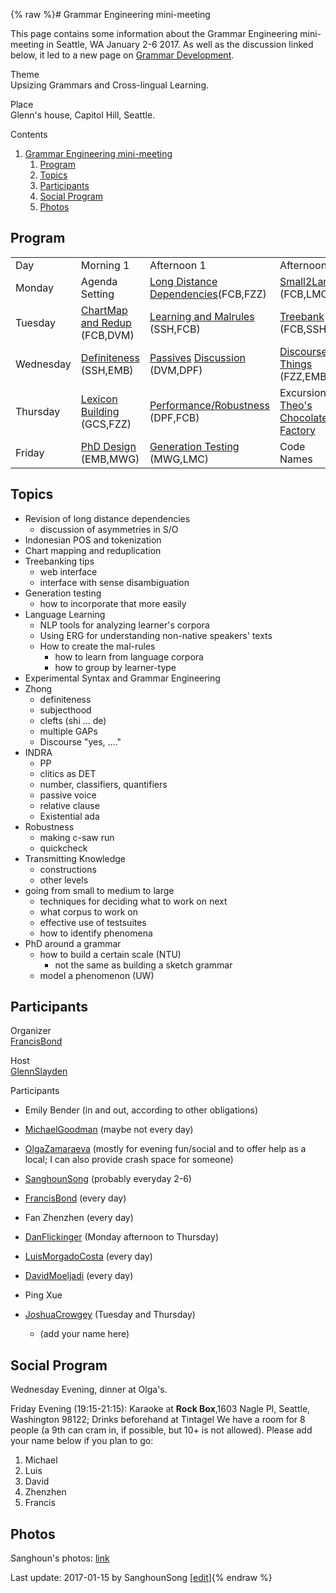{% raw %}# Grammar Engineering mini-meeting

This page contains some information about the Grammar Engineering
mini-meeting in Seattle, WA January 2-6 2017. As well as the discussion
linked below, it led to a new page on [Grammar
Development](../GrammarDevelopment).

Theme\
Upsizing Grammars and Cross-lingual Learning.

Place\
Glenn's house, Capitol Hill, Seattle.

Contents

1. [Grammar Engineering
mini-meeting](../CapitolHillTop#Grammar_Engineering_mini-meeting)
   1. [Program](../CapitolHillTop#Program)
   2. [Topics](../CapitolHillTop#Topics)
   3. [Participants](../CapitolHillTop#Participants)
   4. [Social Program](../CapitolHillTop#Social_Program)
   5. [Photos](../CapitolHillTop#Photos)

## Program

|           |                                                     |                                                                                       |                                                                       |
|-----------|-----------------------------------------------------|---------------------------------------------------------------------------------------|-----------------------------------------------------------------------|
| Day       | Morning 1                                           | Afternoon 1                                                                           | Afternoon 2                                                           |
| Monday    | Agenda Setting                                      | [Long Distance Dependencies](../CapitolHillDependencies)(FCB,FZZ)                        | [Small2Large](../CapitolHillSmall2Large) (FCB,LMC)                       |
| Tuesday   | [ChartMap and Redup](../CapitolHillChartMap) (FCB,DVM) | [Learning and Malrules](../CapitolHillLearning) (SSH,FCB)                                | [Treebank](https://blog.inductorsoftware.com/docsproto/erg/CapitolHillTreebank) (FCB,SSH)                             |
| Wednesday | [Definiteness](../CapitolHillDefiniteness) (SSH,EMB)   | [Passives](../CapitolHillPassives) [Discussion](https://blog.inductorsoftware.com/docsproto/grammars/CapitalHillPassivesDiscussion) (DVM,DPF) | [Discoursey Things](../CapitolHillDiscourse) (FZZ,EMB)                   |
| Thursday  | [Lexicon Building](../CapitolHillLexicon) (GCS,FZZ)    | [Performance/Robustness](../CapitolHillPerformance) (DPF,FCB)                            | Excursion: [Theo's Chocolate Factory](https://www.theochocolate.com/) |
| Friday    | [PhD Design](../CapitolHillPhDDesign) (EMB,MWG)        | [Generation Testing](../CapitolHillGenerationTesting) (MWG,LMC)                          | Code Names                                                            |

## Topics

- Revision of long distance dependencies
  - discussion of asymmetries in S/O
- Indonesian POS and tokenization
- Chart mapping and reduplication
- Treebanking tips
  - web interface
  - interface with sense disambiguation
- Generation testing
  - how to incorporate that more easily
- Language Learning
  - NLP tools for analyzing learner's corpora
  - Using ERG for understanding non-native speakers' texts
  - How to create the mal-rules
    - how to learn from language corpora
    - how to group by learner-type
- Experimental Syntax and Grammar Engineering
- Zhong
  - definiteness
  - subjecthood
  - clefts (shi ... de)
  - multiple GAPs
  - Discourse "yes, ...."
- INDRA
  - PP
  - clitics as DET
  - number, classifiers, quantifiers
  - passive voice
  - relative clause
  - Existential ada
- Robustness
  - making c-saw run
  - quickcheck
- Transmitting Knowledge
  - constructions
  - other levels
- going from small to medium to large
  - techniques for deciding what to work on next
  - what corpus to work on
  - effective use of testsuites
  - how to identify phenomena
- PhD around a grammar
  - how to build a certain scale (NTU)
    - not the same as building a sketch grammar
  - model a phenomenon (UW)

## Participants

Organizer\
[FrancisBond](https://blog.inductorsoftware.com/docsproto/tools/FrancisBond)

Host\
[GlennSlayden](https://blog.inductorsoftware.com/docsproto/tools/GlennSlayden)

Participants  
- Emily Bender (in and out, according to other obligations)
- [MichaelGoodman](https://blog.inductorsoftware.com/docsproto/tools/MichaelGoodman) (maybe not every day)
- [OlgaZamaraeva](https://blog.inductorsoftware.com/docsproto/tools/OlgaZamaraeva) (mostly for evening fun/social and to
offer help as a local; I can also provide crash space for someone)
- [SanghounSong](https://blog.inductorsoftware.com/docsproto/tools/SanghounSong) (probably everyday 2-6)
- [FrancisBond](https://blog.inductorsoftware.com/docsproto/tools/FrancisBond) (every day)
- Fan Zhenzhen (every day)
- [DanFlickinger](https://blog.inductorsoftware.com/docsproto/tools/DanFlickinger) (Monday afternoon to Thursday)
- [LuisMorgadoCosta](https://blog.inductorsoftware.com/docsproto/tools/LuisMorgadoCosta) (every day)
- [DavidMoeljadi](https://blog.inductorsoftware.com/docsproto/tools/DavidMoeljadi) (every day)
- Ping Xue
- [JoshuaCrowgey](https://blog.inductorsoftware.com/docsproto/tools/JoshuaCrowgey) (Tuesday and Thursday)
  
  - (add your name here)

## Social Program

Wednesday Evening, dinner at Olga's.

Friday Evening (19:15-21:15): Karaoke at **Rock Box**,1603 Nagle Pl,
Seattle, Washington 98122; Drinks beforehand at Tintagel We have a room
for 8 people (a 9th can cram in, if possible, but 10+ is not allowed).
Please add your name below if you plan to go:

1. Michael
2. Luis
3. David
4. Zhenzhen
5. Francis

## Photos

Sanghoun's photos: [link](https://goo.gl/photos/yNf2KheYyyz9Wojz5)

Last update: 2017-01-15 by SanghounSong [[edit](https://github.com/delph-in/docs/wiki/CapitolHillTop/_edit)]{% endraw %}
